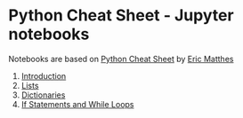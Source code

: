 # Python Cheat Sheet - Jupyter notebooks

Notebooks are based on [Python Cheat Sheet](http://ehmatthes.github.io/pcc/cheatsheets/README.html) by [Eric Matthes](https://github.com/ehmatthes)

1. [Introduction](https://github.com/sujee81/Python-Cheat-Sheet/blob/master/01%20-%20Introduction.ipynb)
2. [Lists](https://github.com/sujee81/Python-Cheat-Sheet/blob/master/02%20-%20Lists.ipynb)
3. [Dictionaries](https://github.com/sujee81/Python-Cheat-Sheet/blob/master/03%20-%20Dictionaries.ipynb)
4. [If Statements and While Loops](https://github.com/sujee81/Python-Cheat-Sheet/blob/master/04%20-%20If%20Statements%20and%20While%20Loops.ipynb)
